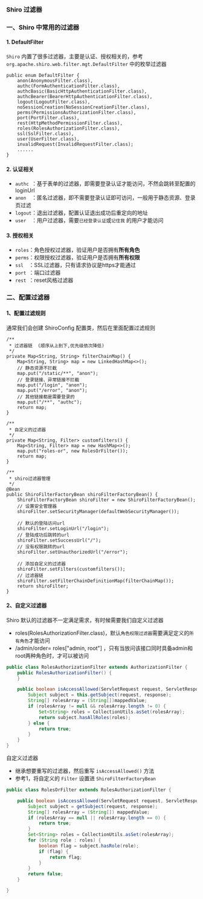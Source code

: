 ###  Shiro 过滤器
### 一、Shiro 中常用的过滤器
#### 1. DefaultFilter
`Shiro` 内置了很多过滤器，主要是认证、授权相关的，参考 `org.apache.shiro.web.filter.mgt.DefaultFilter` 
中的枚举过滤器

```
public enum DefaultFilter {
    anon(AnonymousFilter.class),
    authc(FormAuthenticationFilter.class),
    authcBasic(BasicHttpAuthenticationFilter.class),
    authcBearer(BearerHttpAuthenticationFilter.class),
    logout(LogoutFilter.class),
    noSessionCreation(NoSessionCreationFilter.class),
    perms(PermissionsAuthorizationFilter.class),
    port(PortFilter.class),
    rest(HttpMethodPermissionFilter.class),
    roles(RolesAuthorizationFilter.class),
    ssl(SslFilter.class),
    user(UserFilter.class),
    invalidRequest(InvalidRequestFilter.class);
    ......
}
```

#### 2. 认证相关
* `authc `：基于表单的过滤器，即需要登录认证才能访问，不然会跳转至配置的 loginUrl 
* `anon  `：匿名过滤器，即不需要登录认证即可访问，一般用于静态资源、登录页过滤 
* `logout`：退出过滤器，配置认证退出成功后重定向的地址  
* `user  `：用户过滤器，需要`已经登录认证`或`记住我` 的用户才能访问   


#### 3. 授权相关
* `roles`：角色授权过滤器，验证用户是否拥有**所有角色**  
* `perms`：权限授权过滤器，验证用户是否拥有**所有权限** 
* `ssl  `：SSL过滤器，只有请求协议是https才能通过 
* `port `：端口过滤器 
* `rest `：reset风格过滤器 

 
### 二、配置过滤器
#### 1、配置过滤规则
通常我们会创建 ShiroConfig 配置类，然后在里面配置过滤规则

```
/**
 * 过滤器链  (顺序从上到下,优先级依次降低)
 */
private Map<String, String> filterChainMap() {
    Map<String, String> map = new LinkedHashMap<>();
    // 静态资源不拦截
    map.put("/static/**", "anon");
    // 登录链接、异常链接不拦截
    map.put("/login", "anon");
    map.put("/error", "anon");
    // 其他链接都是需要登录的
    map.put("/**", "authc");
    return map;
}

/**
 * 自定义的过滤器
 */
private Map<String, Filter> customfilters() {
    Map<String, Filter> map = new HashMap<>();
    map.put("roles-or", new RolesOrFilter());
    return map;
}

/**
 * shiro过滤器管理
 */
@Bean
public ShiroFilterFactoryBean shiroFilterFactoryBean() {
    ShiroFilterFactoryBean shiroFilter = new ShiroFilterFactoryBean();
    // 设置安全管理器
    shiroFilter.setSecurityManager(defaultWebSecurityManager());

    // 默认的登陆访问url
    shiroFilter.setLoginUrl("/login");
    // 登陆成功后跳转的url
    shiroFilter.setSuccessUrl("/");
    // 没有权限跳转的url
    shiroFilter.setUnauthorizedUrl("/error");

    // 添加自定义的过滤器
    shiroFilter.setFilters(customfilters());
    // 过滤器链
    shiroFilter.setFilterChainDefinitionMap(filterChainMap());
    return shiroFilter;
}
```


#### 2、自定义过滤器
Shiro 默认的过滤器不一定满足需求，有时候需要我们自定义过滤器
* roles(RolesAuthorizationFilter.class)，默认`角色权限过滤器`需要满足定义的`所有角色`才能访问
* /admin/order= roles["admin, root"] ，只有当放问该接口同时具备admin和root两种角色时，才可以被访问
    
```java
public class RolesAuthorizationFilter extends AuthorizationFilter {
    public RolesAuthorizationFilter() {
    }

    public boolean isAccessAllowed(ServletRequest request, ServletResponse response, Object mappedValue) throws IOException {
        Subject subject = this.getSubject(request, response);
        String[] rolesArray = (String[])mappedValue;
        if (rolesArray != null && rolesArray.length != 0) {
            Set<String> roles = CollectionUtils.asSet(rolesArray);
            return subject.hasAllRoles(roles);
        } else {
            return true;
        }
    }
}
```

自定义过滤器
* 继承想要重写的过滤器，然后重写 `isAccessAllowed()` 方法
* 参考1，将自定义的 `Filter` 设置进 `ShiroFilterFactoryBean`

```java 
public class RolesOrFilter extends RolesAuthorizationFilter {

    public boolean isAccessAllowed(ServletRequest request, ServletResponse response, Object mappedValue) throws IOException {
        Subject subject = getSubject(request, response);
        String[] rolesArray = (String[]) mappedValue;
        if (rolesArray == null || rolesArray.length == 0) {
            return true;
        }
        Set<String> roles = CollectionUtils.asSet(rolesArray);
        for (String role : roles) {
            boolean flag = subject.hasRole(role);
            if (flag) {
                return flag;
            }
        }
        return false;
    }

}
```


 
